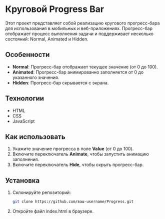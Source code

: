 # Круговой Progress Bar

Этот проект представляет собой реализацию кругового прогресс-бара для использования в мобильных и веб-приложениях. Прогресс-бар отображает процесс выполнения задачи и поддерживает несколько состояний: Normal, Animated и Hidden.

## Особенности
- **Normal**: Прогресс-бар отображает текущее значение (от 0 до 100).
- **Animated**: Прогресс-бар анимированно заполняется от 0 до указанного значения.
- **Hidden**: Прогресс-бар скрывается с экрана.

## Технологии
- HTML
- CSS
- JavaScript

## Как использовать
1. Укажите значение прогресса в поле **Value** (от 0 до 100).
2. Включите переключатель **Animate**, чтобы запустить анимацию заполнения.
3. Включите переключатель **Hide**, чтобы скрыть прогресс-бар.

## Установка
1. Склонируйте репозиторий:
   ```bash
   git clone https://github.com/ваш-username/Progress.git
2.  Откройте файл index.html в браузере.
